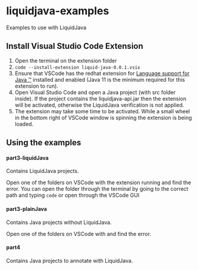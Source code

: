 # liquidjava-examples
Examples to use with LiquidJava

## Install Visual Studio Code Extension
1. Open the terminal on the extension folder
2. `code --install-extension liquid-java-0.0.1.vsix`
3. Ensure that VSCode has the redhat extension for [Language support for Java ™](https://marketplace.visualstudio.com/items?itemName=redhat.java) installed and enabled (Java 11 is the minimum required for this extension to run).
4. Open Visual Studio Code and open a Java project (with src folder inside). If the project contains the liquidjava-api.jar then the extension will be activated, otherwise the LiquidJava verification is not applied.
5. The extension may take some time to be activated. While a small wheel in the bottom right of VSCode window is spinning the extension is being loaded.


## Using the examples
#### part3-liquidJava
Contains LiquidJava projects.

Open one of the folders on VSCode with the extension running and find the error. You can open the folder through the terminal by going to the correct path and typing `code` or open through the VSCode GUI 

#### part3-plainJava
Contains Java projects without LiquidJava.

Open one of the folders on VSCode with and find the error.

#### part4
Contains Java projects to annotate with LiquidJava.


